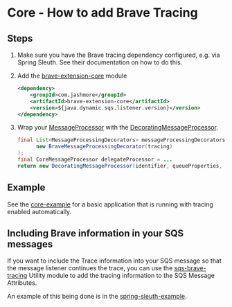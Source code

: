 # Core - How to add Brave Tracing

## Steps

1.  Make sure you have the Brave tracing dependency configured, e.g. via Spring Sleuth. See their documentation on how to do this.
1.  Add the [brave-extension-core](../../../extensions/brave-extension/core) module

    ```xml
    <dependency>
        <groupId>com.jashmore</groupId>
        <artifactId>brave-extension-core</artifactId>
        <version>${java.dynamic.sqs.listener.version}</version>
    </dependency>
    ```

1.  Wrap your [MessageProcessor](../../../api/src/main/java/com/jashmore/sqs/processor/MessageProcessor.java) with
    the [DecoratingMessageProcessor](../../../core/src/main/java/com/jashmore/sqs/processor/DecoratingMessageProcessor.java).

    ```java
    final List<MessageProcessingDecorators> messageProcessingDecorators = ImmutableList.of(
          new BraveMessageProcessingDecorator(tracing)
    );
    final CoreMessageProcessor delegateProcessor = ...
    return new DecoratingMessageProcessor(identifier, queueProperties, messageProcessingDecorators, delegateProcessor);
    ```

## Example

See the [core-example](../../../examples/core-example) for a basic application that is running with tracing enabled automatically.

## Including Brave information in your SQS messages

If you want to include the Trace information into your SQS message so that the message listener continues the trace,
you can use the [sqs-brave-tracing](../../../util/sqs-brave-tracing) Utility module to add the tracing information to the
SQS Message Attributes.

An example of this being done is in the
[spring-sleuth-example](../../../examples/spring-sleuth-example/src/main/java/com/jashmore/sqs/examples/sleuth/Application.java).
